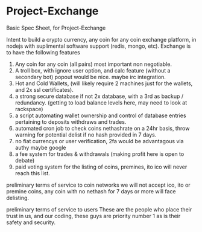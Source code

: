 # Project-Exchange
Basic Spec Sheet, for Project-Exchange

Intent
to build a crypto currency, any coin for any coin exchange platform, in nodejs with suplimental software support (redis, mongo, etc).
Exchange is to have the following features
  1. Any coin for any coin (all pairs) most important non negotiable.
  2. A troll box, with ignore user option, and calc feature (without a secondary bot) popout would be nice. maybe irc integration.
  3. Hot and Cold Wallets, (will likely require 2 machines just for the wallets, and 2x ssl certificates).
  4. a strong secure database if not 2x database, with a 3rd as backup / redundancy. (getting to load balance levels here, may need to look at rackspace)
  5. a script automating wallet ownership and control of database entries pertaining to deposits withdraws and trades.
  6. automated cron job to check coins nethashrate on a 24hr basis, throw warning for potential delist if no hash provided in 7 days.
  7. no fiat currencys or user verification, 2fa would be advantagous via authy maybe google
  8. a fee system for trades & withdrawals (making profit here is open to debate)
  9. paid voting system for the listing of coins, premines, ito ico will never reach this list.


preliminary terms of service to coin networks
we will not accept ico, ito or premine coins, any coin with no nethash for 7 days or more will face delisting.




preliminary terms of service to users
These are the people who place their trust in us, and our coding, these guys are priority number 1 as is their safety and security.




